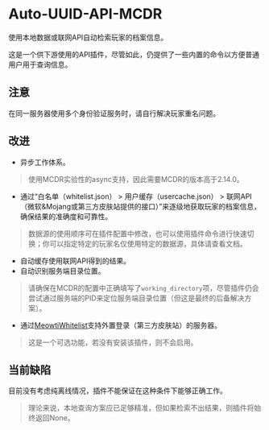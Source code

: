 # Auto-UUID-API-MCDR
使用本地数据或联网API自动检索玩家的档案信息。

这是一个供下游使用的API插件，尽管如此，仍提供了一些内置的命令以方便普通用户用于查询信息。

## 注意
在同一服务器使用多个身份验证服务时，请自行解决玩家重名问题。

## 改进
- 异步工作体系。
> 使用MCDR实验性的async支持，因此需要MCDR的版本高于2.14.0。
- 通过“白名单（whitelist.json） > 用户缓存（usercache.json） > 联网API（微软&Mojang或第三方皮肤站提供的接口）”来逐级地获取玩家的档案信息，确保结果的准确度和可靠性。
> 数据源的使用顺序可在插件配置中修改，也可以使用插件命令进行快速切换；你可以指定特定的玩家名仅使用特定的数据源，具体请查看文档。
- 自动缓存使用联网API得到的结果。
- 自动识别服务端目录位置。
> 请确保在MCDR的配置中正确填写了`working_directory`项，尽管插件仍会尝试通过服务端的PID来定位服务端目录位置（但这是最终的后备解决方案）。
- 通过[MeowtiWhitelist](https://mcdreforged.com/zh-CN/plugin/meowtiwhitelist)支持外置登录（第三方皮肤站）的服务器。
> 这是一个可选功能，若没有安装该插件，则不会启用。

## 当前缺陷
目前没有考虑纯离线情况，插件不能保证在这种条件下能够正确工作。
> 理论来说，本地查询方案应已足够精准，但如果检索不出结果，则插件将始终返回None。
